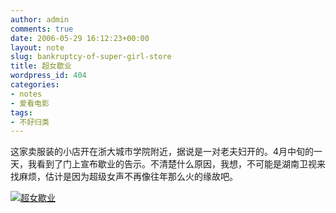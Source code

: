 ```yaml
---
author: admin
comments: true
date: 2006-05-29 16:12:23+00:00
layout: note
slug: bankruptcy-of-super-girl-store
title: 超女歇业
wordpress_id: 404
categories:
- notes
- 爱看电影
tags:
- 不好归类
---
```


这家卖服装的小店开在浙大城市学院附近，据说是一对老夫妇开的。4月中旬的一天，我看到了门上宣布歇业的告示。不清楚什么原因，我想，不可能是湖南卫视来找麻烦，估计是因为超级女声不再像往年那么火的缘故吧。

[![超女歇业](http://static.flickr.com/49/156242826_fc1e0f030c.jpg?v=0)](http://www.flickr.com/photo_zoom.gne?id=156242826&size=o)
